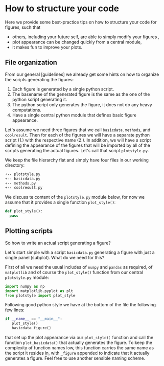 # How to structure your code

Here we provide some best-practice tips on how to structure your code
for figures, such that

- others, including your future self, are able to simply modify your figures ,
- plot appearance can be changed quickly from a central module,
- it makes fun to improve your plots.


## File organization

From our general [guidelines] we already get some hints on how to organize the scripts
generating the figures:

1. Each figure is generated by a single python script.
2. The basename of the generated figure is the same as the one of the python script generating it.
3. The python script only generates the figure, it does not do any heavy computations.
4. Have a single central python module that defines basic figure appearance.

Let's assume we need three figures that we call `basicdata`,
`methods`, and `coolresult`.  Then for each of the figures we will
have a separate python script (1.)  with the respective name (2.). In
addition, we will have a script defining the appearance of the figures
that will be imported by all of the scripts generating the actual
figures. Let's call that script `plotstyle.py`.

We keep the file hierarchy flat and simply have four files in our working directory:
```  txt
+-- plotstyle.py
+-- basicdata.py
+-- methods.py
+-- coolresult.py
```

We discuss te content of the `plotstyle.py` module below, for now we
assume that it provides a single function `plot_style()`:
```py
def plot_style():
  pass
```

## Plotting scripts

So how to write an actual script generating a figure?

Let's start simple with a script `basicdata.py` generating a figure
with just a single panel (subplot). What do we need for this?

First of all we need the usual includes of `numpy` and `pandas` as
required, of `matplotlib` and of course the `plot_style()` function
from our central `plotstyle.py` module:
```py
import numpy as np
import matplotlib.pyplot as plt
from plotstyle import plot_style
```

Following good python style we have at the bottom of the file the
following few lines:
```py
if __name__ == "__main__":
   plot_style()
   basicdata_figure()
```
that set up the plot appearance via our `plot_style()` function and
call the function `plot_basicdata()` that actually generates the
figure.  To keep the complexity of function names low, this function
carries the same name as the script it resides in, with `_figure`
appended to indicate that it actually generates a figure. Feel free to
use another sensible naming scheme.




